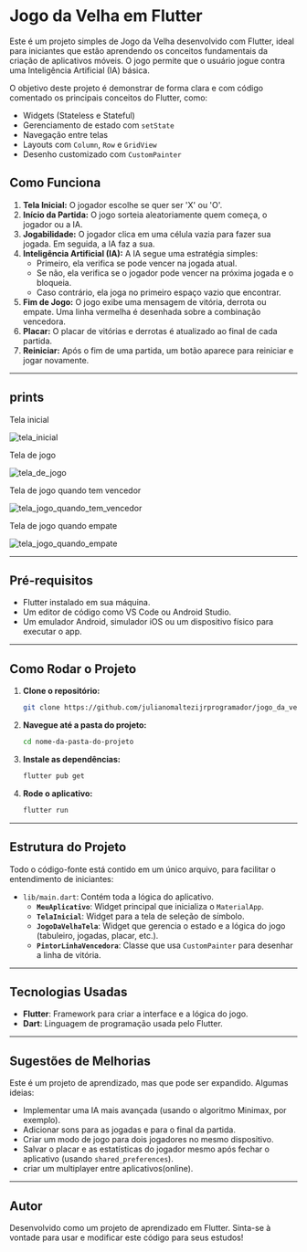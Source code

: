 # Jogo da Velha em Flutter

Este é um projeto simples de Jogo da Velha desenvolvido com Flutter, ideal para iniciantes que estão aprendendo os conceitos fundamentais da criação de aplicativos móveis. O jogo permite que o usuário jogue contra uma Inteligência Artificial (IA) básica.

O objetivo deste projeto é demonstrar de forma clara e com código comentado os principais conceitos do Flutter, como:
-   Widgets (Stateless e Stateful)
-   Gerenciamento de estado com `setState`
-   Navegação entre telas
-   Layouts com `Column`, `Row` e `GridView`
-   Desenho customizado com `CustomPainter`

## Como Funciona

1.  **Tela Inicial:** O jogador escolhe se quer ser 'X' ou 'O'.
2.  **Início da Partida:** O jogo sorteia aleatoriamente quem começa, o jogador ou a IA.
3.  **Jogabilidade:** O jogador clica em uma célula vazia para fazer sua jogada. Em seguida, a IA faz a sua.
4.  **Inteligência Artificial (IA):** A IA segue uma estratégia simples:
    -   Primeiro, ela verifica se pode vencer na jogada atual.
    -   Se não, ela verifica se o jogador pode vencer na próxima jogada e o bloqueia.
    -   Caso contrário, ela joga no primeiro espaço vazio que encontrar.
5.  **Fim de Jogo:** O jogo exibe uma mensagem de vitória, derrota ou empate. Uma linha vermelha é desenhada sobre a combinação vencedora.
6.  **Placar:** O placar de vitórias e derrotas é atualizado ao final de cada partida.
7.  **Reiniciar:** Após o fim de uma partida, um botão aparece para reiniciar e jogar novamente.

---

## prints
Tela inicial

![tela_inicial](https://github.com/user-attachments/assets/72509666-5f38-4574-935c-5ccef2e93cfb)

Tela de jogo

![tela_de_jogo](https://github.com/user-attachments/assets/934c24e2-4a53-487a-b800-08ee07c5f15c)

Tela de jogo quando tem vencedor

![tela_jogo_quando_tem_vencedor](https://github.com/user-attachments/assets/4451de4b-8f44-4a16-877e-335399a91cf0)

Tela de jogo quando empate

![tela_jogo_quando_empate](https://github.com/user-attachments/assets/d77b4423-2dc9-4889-a21e-0415ab50f72f)

---

## Pré-requisitos

-   Flutter instalado em sua máquina.
-   Um editor de código como VS Code ou Android Studio.
-   Um emulador Android, simulador iOS ou um dispositivo físico para executar o app.

---

## Como Rodar o Projeto

1.  **Clone o repositório:**
    ```sh
    git clone https://github.com/julianomaltezijrprogramador/jogo_da_velha_flutter.git
    ```

2.  **Navegue até a pasta do projeto:**
    ```sh
    cd nome-da-pasta-do-projeto
    ```

3.  **Instale as dependências:**
    ```sh
    flutter pub get
    ```

4.  **Rode o aplicativo:**
    ```sh
    flutter run
    ```

---

## Estrutura do Projeto

Todo o código-fonte está contido em um único arquivo, para facilitar o entendimento de iniciantes:

-   `lib/main.dart`: Contém toda a lógica do aplicativo.
    -   **`MeuAplicativo`**: Widget principal que inicializa o `MaterialApp`.
    -   **`TelaInicial`**: Widget para a tela de seleção de símbolo.
    -   **`JogoDaVelhaTela`**: Widget que gerencia o estado e a lógica do jogo (tabuleiro, jogadas, placar, etc.).
    -   **`PintorLinhaVencedora`**: Classe que usa `CustomPainter` para desenhar a linha de vitória.

---

## Tecnologias Usadas

-   **Flutter**: Framework para criar a interface e a lógica do jogo.
-   **Dart**: Linguagem de programação usada pelo Flutter.

---

## Sugestões de Melhorias

Este é um projeto de aprendizado, mas que pode ser expandido. Algumas ideias:

-   Implementar uma IA mais avançada (usando o algoritmo Minimax, por exemplo).
-   Adicionar sons para as jogadas e para o final da partida.
-   Criar um modo de jogo para dois jogadores no mesmo dispositivo.
-   Salvar o placar e as estatísticas do jogador mesmo após fechar o aplicativo (usando `shared_preferences`).
-   criar um multiplayer entre aplicativos(online).

---

## Autor

Desenvolvido como um projeto de aprendizado em Flutter. Sinta-se à vontade para usar e modificar este código para seus estudos!

